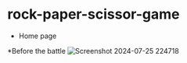 ﻿# rock-paper-scissor-game

 * Home page


 *Before the battle
 ![Screenshot 2024-07-25 224718](https://github.com/user-attachments/assets/f51b66a2-2ede-49ad-8835-80c84ef508e6)
